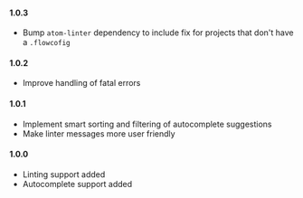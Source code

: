 #### 1.0.3

- Bump `atom-linter` dependency to include fix for projects that don't have a `.flowcofig`

#### 1.0.2

- Improve handling of fatal errors

#### 1.0.1

- Implement smart sorting and filtering of autocomplete suggestions
- Make linter messages more user friendly

#### 1.0.0

- Linting support added
- Autocomplete support added
